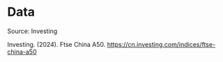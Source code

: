 # Data
Source: Investing


Investing. (2024). Ftse China A50. https://cn.investing.com/indices/ftse-china-a50
